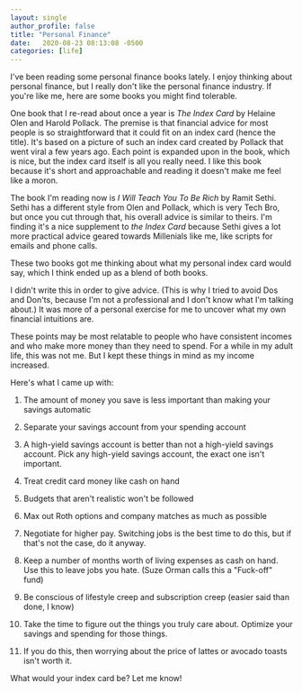 ```yaml
---
layout: single
author_profile: false
title: "Personal Finance"
date:   2020-08-23 08:13:08 -0500
categories: [life]
---
```


I've been reading some personal finance books lately. I enjoy thinking about personal finance, but I really don't like the personal finance industry. If you're like me, here are some books you might find tolerable.

One book that I re-read about once a year is *The Index Card* by Helaine Olen and Harold Pollack. The premise is that financial advice for most people is so straightforward that it could fit on an index card (hence the title). It's based on a picture of such an index card created by Pollack that went viral a few years ago. Each point is expanded upon in the book, which is nice, but the index card itself is all you really need. I like this book because it's  short and approachable and reading it doesn't make me feel like a moron.

The book I'm reading now is *I Will Teach You To Be Rich* by Ramit Sethi. Sethi has a different style from Olen and Pollack, which is very Tech Bro, but once you cut through that, his overall advice is similar to theirs. I'm finding it's a nice supplement to *the Index Card* because Sethi gives a lot more practical advice geared towards Millenials like me, like scripts for emails and phone calls.

These two books got me thinking about what my personal index card would say, which I think ended up as a blend of both books.

I didn't write this in order to give advice. (This is why I tried to avoid Dos and Don'ts, because I'm not a professional and I don't know what I'm talking about.) It was more of a personal exercise for me to uncover what my own financial intuitions are.

These points may be most relatable to people who have consistent incomes and who make more money than they need to spend. For a while in my adult life, this was not me. But I kept these things in mind as my income increased.

Here's what I came up with:

1. The amount of money you save is less important than making your savings automatic

2. Separate your savings account from your spending account

3. A high-yield savings account is better than not a high-yield savings account. Pick any high-yield savings account, the exact one isn't important.

4. Treat credit card money like cash on hand

5. Budgets that aren't realistic won't be followed

6. Max out Roth options and company matches as much as possible

7. Negotiate for higher pay. Switching jobs is the best time to do this, but if that's not the case, do it anyway.

8. Keep a number of months worth of living expenses as cash on hand. Use this to leave jobs you hate. (Suze Orman calls this a "Fuck-off" fund)

9. Be conscious of lifestyle creep and subscription creep (easier said than done, I know)

10. Take the time to figure out the things you truly care about. Optimize your savings and spending for those things.

11. If you do this, then worrying about the price of lattes or avocado toasts isn't worth it.

What would your index card be? Let me know!
